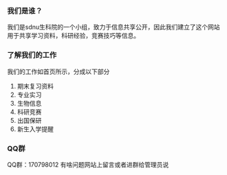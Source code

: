 

### 我们是谁？
我们是sdnu生科院的一个小组，致力于信息共享公开，因此我们建立了这个网站用于共享学习资料，科研经验，竞赛技巧等信息。

### 了解我们的工作
我们的工作如首页所示，分成以下部分
1. 期末复习资料
2. 专业实习
3. 生物信息
4. 科研竞赛
5. 出国保研
6. 新生入学提醒

### QQ群
QQ群：170798012
有啥问题网站上留言或者进群给管理员说

